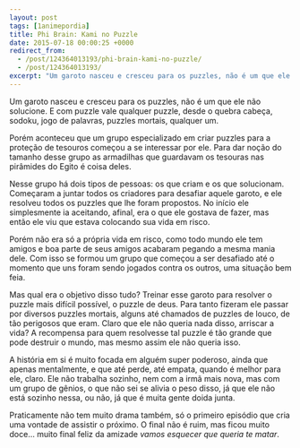 ```yaml
---
layout: post
tags: [1animepordia]
title: Phi Brain: Kami no Puzzle
date: 2015-07-18 00:00:25 +0000
redirect_from:
  - /post/124364013193/phi-brain-kami-no-puzzle/
  - /post/124364013193/
excerpt: "Um garoto nasceu e cresceu para os puzzles, não é um que ele não solucione. E com puzzle vale qualquer puzzle, desde o quebra cabeça, sodoku, jogo de palavras, puzzles mortais, qualquer um."
---
```


Um garoto nasceu e cresceu para os puzzles, não é um que ele não
solucione. E com puzzle vale qualquer puzzle, desde o quebra cabeça,
sodoku, jogo de palavras, puzzles mortais, qualquer um.

Porém aconteceu que um grupo especializado em criar puzzles para a
proteção de tesouros começou a se interessar por ele. Para dar noção do
tamanho desse grupo as armadilhas que guardavam os tesouras nas
pirâmides do Egito é coisa deles.

Nesse grupo há dois tipos de pessoas: os que criam e os que solucionam.
Começaram a juntar todos os criadores para desafiar aquele garoto, e ele
resolveu todos os puzzles que lhe foram propostos. No início ele
simplesmente ia aceitando, afinal, era o que ele gostava de fazer, mas
então ele viu que estava colocando sua vida em risco.

Porém não era só a própria vida em risco, como todo mundo ele tem amigos
e boa parte de seus amigos acabaram pegando a mesma mania dele. Com isso
se formou um grupo que começou a ser desafiado até o momento que uns
foram sendo jogados contra os outros, uma situação bem feia.

Mas qual era o objetivo disso tudo? Treinar esse garoto para resolver o
puzzle mais difícil possível, o puzzle de deus. Para tanto fizeram ele
passar por diversos puzzles mortais, alguns até chamados de puzzles de
louco, de tão perigosos que eram. Claro que ele não queria nada disso,
arriscar a vida? A recompensa para quem resolvesse tal puzzle é tão
grande que pode destruir o mundo, mas mesmo assim ele não queria isso.

A história em si é muito focada em alguém super poderoso, ainda que
apenas mentalmente, e que até perde, até empata, quando é melhor para
ele, claro. Ele não trabalha sozinho, nem com a irmã mais nova, mas com
um grupo de gênios, o que não sei se alivia o peso disso, já que ele não
está sozinho nessa, ou não, já que é muita gente doida junta.

Praticamente não tem muito drama também, só o primeiro episódio que cria
uma vontade de assistir o próximo. O final não é ruim, mas ficou muito
doce… muito final feliz da amizade *vamos esquecer que queria te
matar*.


